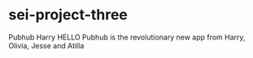 # sei-project-three

Pubhub
Harry
HELLO
Pubhub is the revolutionary new app from Harry, Olivia, Jesse and Atilla
